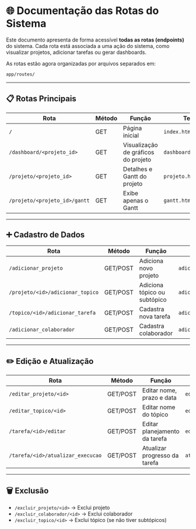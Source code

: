 # 🌐 Documentação das Rotas do Sistema

Este documento apresenta de forma acessível **todas as rotas (endpoints)** do sistema. Cada rota está associada a uma ação do sistema, como visualizar projetos, adicionar tarefas ou gerar dashboards.

As rotas estão agora organizadas por arquivos separados em:
```bash
app/routes/
```

---

## 📋 Rotas Principais

| Rota                              | Método | Função                                  | Template                     |
|----------------------------------|--------|------------------------------------------|------------------------------|
| `/`                              | GET    | Página inicial                          | `index.html`                 |
| `/dashboard/<projeto_id>`        | GET    | Visualização de gráficos do projeto     | `dashboard_projeto.html`     |
| `/projeto/<projeto_id>`          | GET    | Detalhes e Gantt do projeto             | `projeto.html`               |
| `/projeto/<projeto_id>/gantt`    | GET    | Exibe apenas o Gantt                    | `gantt.html`                 |

---

## ➕ Cadastro de Dados

| Rota                                           | Método  | Função                                  | Template                      |
|------------------------------------------------|---------|------------------------------------------|-------------------------------|
| `/adicionar_projeto`                          | GET/POST| Adiciona novo projeto                   | `adicionar_projeto.html`      |
| `/projeto/<id>/adicionar_topico`              | GET/POST| Adiciona tópico ou subtópico            | `adicionar_topico.html`       |
| `/topico/<id>/adicionar_tarefa`               | GET/POST| Cadastra nova tarefa                    | `adicionar_tarefa.html`       |
| `/adicionar_colaborador`                      | GET/POST| Cadastra colaborador                    | `adicionar_colaborador.html`  |

---

## ✏️ Edição e Atualização

| Rota                                           | Método  | Função                                  | Template                      |
|------------------------------------------------|---------|------------------------------------------|-------------------------------|
| `/editar_projeto/<id>`                        | GET/POST| Editar nome, prazo e data                | `editar_projeto.html`         |
| `/editar_topico/<id>`                         | GET/POST| Editar nome do tópico                    | `editar_topico.html`          |
| `/tarefa/<id>/editar`                         | GET/POST| Editar planejamento da tarefa            | `editar_tarefa.html`          |
| `/tarefa/<id>/atualizar_execucao`             | GET/POST| Atualizar progresso da tarefa            | `atualizar_execucao_tarefa.html`|

---

## 🗑️ Exclusão

- `/excluir_projeto/<id>` → Exclui projeto
- `/excluir_colaborador/<id>` → Exclui colaborador
- `/excluir_topico/<id>` → Exclui tópico (se não tiver subtópicos)
